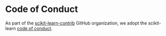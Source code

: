 # Code of Conduct

As part of the [scikit-learn-contrib](https://github.com/scikit-learn-contrib) GitHub organization, we adopt the scikit-learn [code of conduct](https://github.com/scikit-learn/scikit-learn/blob/main/CODE_OF_CONDUCT.md).
